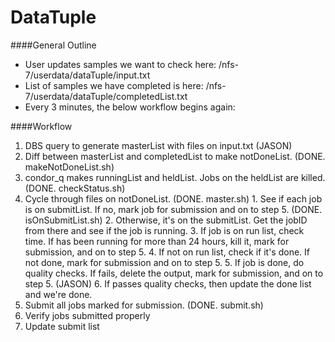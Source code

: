 # DataTuple

####General Outline
  + User updates samples we want to check here: /nfs-7/userdata/dataTuple/input.txt
  + List of samples we have completed is here: /nfs-7/userdata/dataTuple/completedList.txt
  + Every 3 minutes, the below workflow begins again:

####Workflow
  1. DBS query to generate masterList with files on input.txt (JASON)
  2. Diff between masterList and completedList to make notDoneList.  (DONE.  makeNotDoneList.sh)
  3. condor_q makes runningList and heldList.  Jobs on the heldList are killed.  (DONE.  checkStatus.sh)
  4. Cycle through files on notDoneList.  (DONE.  master.sh) 
    1. See if each job is on submitList.  If no, mark job for submission and on to step 5. (DONE. isOnSubmitList.sh)
    2. Otherwise, it's on the submitList.  Get the jobID from there and see if the job is running. 
    3. If job is on run list, check time.  If has been running for more than 24 hours, kill it, mark for submission, and on to step 5.
    4. If not on run list, check if it's done.  If not done, mark for submission and on to step 5.
    5. If job is done, do quality checks.  If fails, delete the output, mark for submission, and on to step 5. (JASON)
    6. If passes quality checks, then update the done list and we're done.  
  5. Submit all jobs marked for submission. (DONE. submit.sh)
  6. Verify jobs submitted properly
  7. Update submit list
